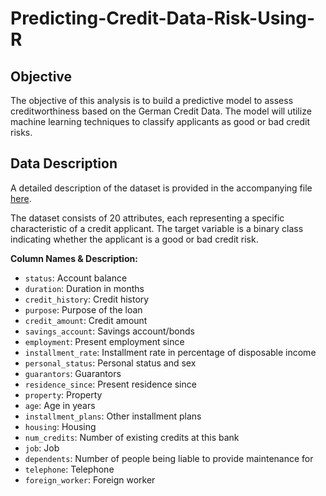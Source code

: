 # Predicting-Credit-Data-Risk-Using-R

## Objective

The objective of this analysis is to build a predictive model to assess creditworthiness based on the German Credit Data. The model will utilize machine learning techniques to classify applicants as good or bad credit risks.

## Data Description

A detailed description of the dataset is provided in the accompanying file [here](german_data/german.doc).

The dataset consists of 20 attributes, each representing a specific characteristic of a credit applicant. The target variable is a binary class indicating whether the applicant is a good or bad credit risk.

**Column Names & Description:**

-   `status`: Account balance
-   `duration`: Duration in months
-   `credit_history`: Credit history
-   `purpose`: Purpose of the loan
-   `credit_amount`: Credit amount
-   `savings_account`: Savings account/bonds
-   `employment`: Present employment since
-   `installment_rate`: Installment rate in percentage of disposable income
-   `personal_status`: Personal status and sex
-   `guarantors`: Guarantors
-   `residence_since`: Present residence since
-   `property`: Property
-   `age`: Age in years
-   `installment_plans`: Other installment plans
-   `housing`: Housing
-   `num_credits`: Number of existing credits at this bank
-   `job`: Job
-   `dependents`: Number of people being liable to provide maintenance for
-   `telephone`: Telephone
-   `foreign_worker`: Foreign worker
